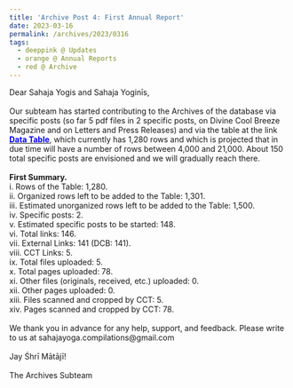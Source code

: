 ```yaml
---
title: 'Archive Post 4: First Annual Report'
date: 2023-03-16
permalink: /archives/2023/0316
tags:
  - deeppink @ Updates
  - orange @ Annual Reports
  - red @ Archive
---
```


<p>
Dear Sahaja Yogis and Sahaja Yoginīs,<br>
<br>
Our subteam has started contributing to the Archives of the database via specific posts (so far 5 pdf files in 2 specific posts, on Divine Cool Breeze Magazine and on Letters and Press Releases) and via the table at the link <a href="https://seven-teams.github.io/archives/table.html"> <font color="blue"><b>Data Table</b></font></a>, which currently has 1,280 rows and which is projected that in due time will have a number of rows between 4,000 and 21,000. About 150 total specific posts are envisioned and we will gradually reach there. <br>
<br>
<b>First Summary.</b><br>
i. Rows of the Table: 1,280.<br> 
ii. Organized rows left to be added to the Table: 1,301.<br>
iii. Estimated unorganized rows left to be added to the Table: 1,500.<br>
iv. Specific posts: 2.<br> 
v. Estimated specific posts to be started: 148.<br>
vi. Total links: 146.<br> 
vii. External Links: 141 (DCB: 141).<br> 
viii. CCT Links: 5.<br> 
ix. Total files uploaded: 5.<br> 
x. Total pages uploaded: 78.<br>
xi. Other files (originals, received, etc.) uploaded: 0.<br>
xii. Other pages uploaded: 0.<br>
xiii. Files scanned and cropped by CCT: 5.<br>
xiv. Pages scanned and cropped by CCT: 78.<br>
<br>
We thank you in advance for any help, support, and feedback. Please write to us at sahajayoga.compilations@gmail.com<br>
<br>
Jay Śhrī Mātājī!<br>
<br>
The Archives Subteam<br>
</p>